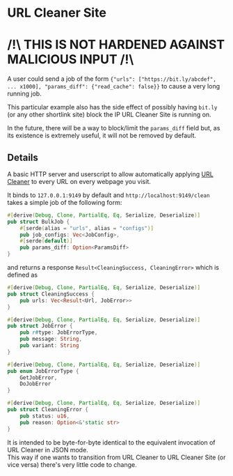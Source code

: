 # URL Cleaner Site

# /!\\ THIS IS NOT HARDENED AGAINST MALICIOUS INPUT /!\\

A user could send a job of the form `{"urls": ["https://bit.ly/abcdef", ... x1000], "params_diff": {"read_cache": false}}` to cause a very long running job.

This particular example also has the side effect of possibly having `bit.ly` (or any other shortlink site) block the IP URL Cleaner Site is running on.

In the future, there will be a way to block/limit the `params_diff` field but, as its existence is extremely useful, it will not be removed by default.

## Details

A basic HTTP server and userscript to allow automatically applying [URL Cleaner](https://github.com/Scripter17/url-cleaner) to every URL on every webpage you visit.

It binds to `127.0.0.1:9149` by default and `http://localhost:9149/clean` takes a simple job of the following form:

```Rust
#[derive(Debug, Clone, PartialEq, Eq, Serialize, Deserialize)]
pub struct BulkJob {
    #[serde(alias = "urls", alias = "configs")]
    pub job_configs: Vec<JobConfig>,
    #[serde(default)]
    pub params_diff: Option<ParamsDiff>
}
```

and returns a response `Result<CleaningSuccess, CleaningError>` which is defined as

```Rust
#[derive(Debug, Clone, PartialEq, Eq, Serialize, Deserialize)]
pub struct CleaningSuccess {
    pub urls: Vec<Result<Url, JobError>>
}

#[derive(Debug, Clone, PartialEq, Eq, Serialize, Deserialize)]
pub struct JobError {
    pub r#type: JobErrorType,
    pub message: String,
    pub variant: String
}

#[derive(Debug, Clone, PartialEq, Eq, Serialize, Deserialize)]
pub enum JobErrorType {
    GetJobError,
    DoJobError
}

#[derive(Debug, Clone, PartialEq, Eq, Serialize, Deserialize)]
pub struct CleaningError {
    pub status: u16,
    pub reason: Option<&'static str>
}
```

It is intended to be byte-for-byte identical to the equivalent invocation of URL Cleaner in JSON mode.  
This way if one wants to transition from URL Cleaner to URL Cleaner Site (or vice versa) there's very little code to change.
